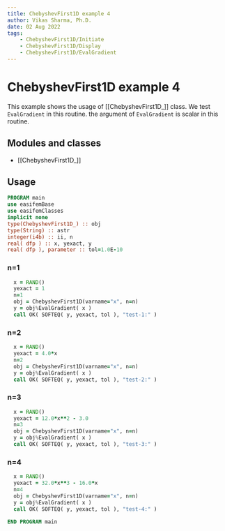 ```yaml
---
title: ChebyshevFirst1D example 4
author: Vikas Sharma, Ph.D.
date: 02 Aug 2022
tags:
    - ChebyshevFirst1D/Initiate
    - ChebyshevFirst1D/Display
    - ChebyshevFirst1D/EvalGradient
---
```


# ChebyshevFirst1D example 4

This example shows the usage of [[ChebyshevFirst1D_]] class. We test `EvalGradient` in this routine. the argument of `EvalGradient` is scalar in this routine.

## Modules and classes

- [[ChebyshevFirst1D_]]

## Usage

```fortran
PROGRAM main
use easifemBase
use easifemClasses
implicit none
type(ChebyshevFirst1D_) :: obj
type(String) :: astr
integer(i4b) :: ii, n
real( dfp ) :: x, yexact, y
real( dfp ), parameter :: tol=1.0E-10
```

### n=1

```fortran
  x = RAND()
  yexact = 1
  n=1
  obj = ChebyshevFirst1D(varname="x", n=n)
  y = obj%EvalGradient( x )
  call OK( SOFTEQ( y, yexact, tol ), "test-1:" )
```

### n=2

```fortran
  x = RAND()
  yexact = 4.0*x
  n=2
  obj = ChebyshevFirst1D(varname="x", n=n)
  y = obj%EvalGradient( x )
  call OK( SOFTEQ( y, yexact, tol ), "test-2:" )
```

### n=3

```fortran
  x = RAND()
  yexact = 12.0*x**2 - 3.0
  n=3
  obj = ChebyshevFirst1D(varname="x", n=n)
  y = obj%EvalGradient( x )
  call OK( SOFTEQ( y, yexact, tol ), "test-3:" )
```

### n=4

```fortran
  x = RAND()
  yexact = 32.0*x**3 - 16.0*x
  n=4
  obj = ChebyshevFirst1D(varname="x", n=n)
  y = obj%EvalGradient( x )
  call OK( SOFTEQ( y, yexact, tol ), "test-4:" )
```

```fortran
END PROGRAM main
```
